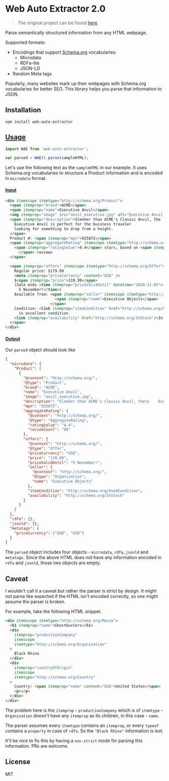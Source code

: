 # Web Auto Extractor 2.0

> The original project can be found [here](https://github.com/indix/web-auto-extractor).

Parse semantically structured information from any HTML webpage.

Supported formats:

- Encodings that support [Schema.org](http://schema.org/) vocabularies:
  - Microdata
  - RDFa-lite
  - JSON-LD
- Random Meta tags

Popularly, many websites mark up their webpages with Schema.org vocabularies for better SEO. This library helps you parse that information to JSON.

## Installation

`npm install web-auto-extractor`

## [Usage](#usage)

```js
import WAE from 'web-auto-extractor';

var parsed = WAE().parse(sampleHTML);
```

Let's use the following text as the `sampleHTML` in our example. It uses Schema.org vocabularies to structure a Product information and is encoded in `microdata` format.

#### [Input](#input)

```html
<div itemscope itemtype="http://schema.org/Product">
  <span itemprop="brand">ACME</span>
  <span itemprop="name">Executive Anvil</span>
  <img itemprop="image" src="anvil_executive.jpg" alt="Executive Anvil logo" />
  <span itemprop="description">Sleeker than ACME's Classic Anvil, the
    Executive Anvil is perfect for the business traveler
    looking for something to drop from a height.
  </span>
  Product #: <span itemprop="mpn">925872</span>
  <span itemprop="aggregateRating" itemscope itemtype="http://schema.org/AggregateRating">
    <span itemprop="ratingValue">4.4</span> stars, based on <span itemprop="reviewCount">89
      </span> reviews
  </span>

  <span itemprop="offers" itemscope itemtype="http://schema.org/Offer">
    Regular price: $179.99
    <meta itemprop="priceCurrency" content="USD" />
    $<span itemprop="price">119.99</span>
    (Sale ends <time itemprop="priceValidUntil" datetime="2020-11-05">
      5 November!</time>)
    Available from: <span itemprop="seller" itemscope itemtype="http://schema.org/Organization">
                      <span itemprop="name">Executive Objects</span>
                    </span>
    Condition: <link itemprop="itemCondition" href="http://schema.org/UsedCondition"/>Previously owned,
      in excellent condition
    <link itemprop="availability" href="http://schema.org/InStock"/>In stock! Order now!</span>
  </span>
</div>
```

#### [Output](#output)

Our `parsed` object should look like

```json
{
  "microdata": {
    "Product": [
      {
        "@context": "http://schema.org/",
        "@type": "Product",
        "brand": "ACME",
        "name": "Executive Anvil",
        "image": "anvil_executive.jpg",
        "description": "Sleeker than ACME's Classic Anvil, the\n    Executive Anvil is perfect for the business traveler\n    looking for something to drop from a height.",
        "mpn": "925872",
        "aggregateRating": {
          "@context": "http://schema.org/",
          "@type": "AggregateRating",
          "ratingValue": "4.4",
          "reviewCount": "89"
        },
        "offers": {
          "@context": "http://schema.org/",
          "@type": "Offer",
          "priceCurrency": "USD",
          "price": "119.99",
          "priceValidUntil": "5 November!",
          "seller": {
            "@context": "http://schema.org/",
            "@type": "Organization",
            "name": "Executive Objects"
          },
          "itemCondition": "http://schema.org/UsedCondition",
          "availability": "http://schema.org/InStock"
        }
      }
    ]
  },
  "rdfa": {},
  "jsonld": {},
  "metatags": {
    "priceCurrency": ["USD", "USD"]
  }
}
```

The `parsed` object includes four objects - `microdata`, `rdfa`, `jsonld` and `metatags`. Since the above HTML does not have any information encoded in `rdfa` and `jsonld`, those two objects are empty.

## Caveat

I wouldn't call it a caveat but rather the parser is strict by design. It might not parse like expected if the HTML isn't encoded correctly, so one might assume the parser is broken.

For example, take the following HTML snippet.

```html
<div itemscope itemtype="http://schema.org/Movie">
  <h1 itemprop="name">Ghostbusters</h1>
  <div
    itemprop="productionCompany"
    itemscope
    itemtype="http://schema.org/Organization"
  >
    Black Rhino
  </div>
  <div
    itemprop="countryOfOrigin"
    itemscope
    itemtype="http://schema.org/Country"
  >
    Country: <span itemprop="name" content="USA">United States</span>
    <p></p>
  </div>
</div>
```

The problem here is the `itemprop` - `productionCompany` which is of `itemtype` - `Organization` doesn't have any `itemprop` as its children, in this case - `name`.

The parser assumes every `itemtype` contains an `itemprop`, or every `typeof` contains a `property` in case of `rdfa`. So the `"Black Rhino"` information is lost.

It'll be nice to fix this by having a `non-strict` mode for parsing this information. PRs are welcome.

## License

MIT
